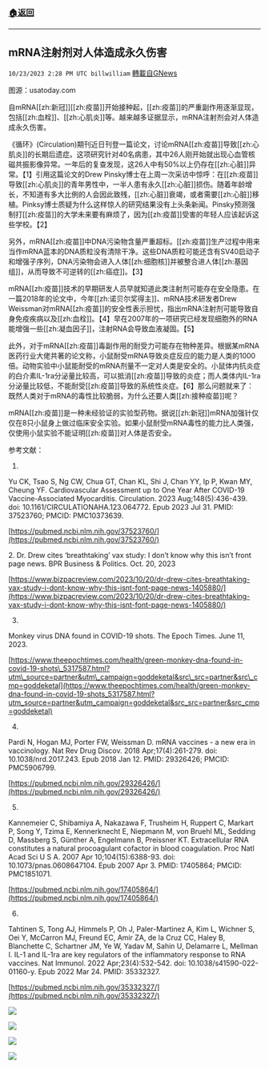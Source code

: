 ###  [:house:返回](README.md)
---


## mRNA注射剂对人体造成永久伤害
`10/23/2023 2:28 PM UTC billwilliam` [轉載自GNews](https://gnews.org/articles/1870319)

图源：usatoday.com         

自mRNA[[zh:新冠]][[zh:疫苗]]开始接种起，[[zh:疫苗]]的严重副作用逐渐显现，包括[[zh:血栓]]、[[zh:心肌炎]]等。越来越多证据显示，mRNA注射剂会对人体造成永久伤害。

《循环》(Circulation)期刊近日刊登一篇论文，讨论mRNA[[zh:疫苗]]导致[[zh:心肌炎]]的长期后遗症。这项研究针对40名病患，其中26人刚开始就出现心血管核磁共振影像异常。一年后的复查发现，这26人中有50%以上仍存在[[zh:心脏]]异常。【1】引用这篇论文的Drew Pinsky博士在上周一次采访中惊呼：在[[zh:疫苗]]导致[[zh:心肌炎]]的青年男性中，一半人患有永久[[zh:心脏]]损伤。随着年龄增长，不知道有多大比例的人会因此致残，[[zh:心脏]]衰竭，或者需要[[zh:心脏]]移植。Pinksy博士质疑为什么这样惊人的研究结果没有上头条新闻。Pinsky预测强制打[[zh:疫苗]]的大学未来要有麻烦了，因为[[zh:疫苗]]受害的年轻人应该起诉这些学校。【2】

另外，mRNA[[zh:疫苗]]中DNA污染物含量严重超标。[[zh:疫苗]]生产过程中用来当作mRNA蓝本的DNA质粒没有清除干净。这些DNA质粒可能还含有SV40启动子和增强子序列，DNA污染物会进入人体[[zh:细胞核]]并被整合进人体[[zh:基因组]]，从而导致不可逆转的[[zh:癌症]]。【3】

mRNA[[zh:疫苗]]技术的早期研发人员早就知道此类注射剂可能存在安全隐患。在一篇2018年的论文中，今年[[zh:诺贝尔奖得主]]、mRNA技术研发者Drew Weissman对mRNA[[zh:疫苗]]的安全性表示担忧，指出mRNA注射剂可能导致自身免疫疾病以及[[zh:血栓]]。【4】早在2007年的一项研究已经发现细胞外的RNA能增强一些[[zh:凝血因子]]，注射RNA会导致血液凝固。【5】

此外，对于mRNA[[zh:疫苗]]毒副作用的耐受力可能存在物种差异。根据某mRNA医药行业大佬共著的论文称，小鼠耐受mRNA导致炎症反应的能力是人类的1000倍。动物实验中小鼠能耐受的mRNA剂量不一定对人类是安全的。小鼠体内抗炎症的白介素IL-1ra分泌量比较高，可以抵消[[zh:疫苗]]导致的炎症；而人类体内IL-1ra分泌量比较低，不能耐受[[zh:疫苗]]导致的系统性炎症。【6】那么问题就来了：既然人类对于mRNA的毒性比较脆弱，为什么还要人类[[zh:接种疫苗]]呢？

mRNA[[zh:疫苗]]是一种未经验证的实验型药物。据说[[zh:新冠]]mRNA加强针仅仅在8只小鼠身上做过临床安全实验。如果小鼠耐受mRNA毒性的能力比人类强，仅使用小鼠实验不能证明[[zh:疫苗]]对人体是否安全。

参考文献：

1.

Yu CK, Tsao S, Ng CW, Chua GT, Chan KL, Shi J, Chan YY, Ip P, Kwan MY, Cheung YF. Cardiovascular Assessment up to One Year After COVID-19 Vaccine-Associated Myocarditis. Circulation. 2023 Aug;148(5):436-439. doi: 10.1161/CIRCULATIONAHA.123.064772. Epub 2023 Jul 31. PMID: 37523760; PMCID: PMC10373639.

[https://pubmed.ncbi.nlm.nih.gov/37523760/](https://pubmed.ncbi.nlm.nih.gov/37523760/)

2\. Dr. Drew cites ‘breathtaking’ vax study: I don’t know why this isn’t front page news. BPR Business & Politics. Oct. 20, 2023

[https://www.bizpacreview.com/2023/10/20/dr-drew-cites-breathtaking-vax-study-i-dont-know-why-this-isnt-font-page-news-1405880/](https://www.bizpacreview.com/2023/10/20/dr-drew-cites-breathtaking-vax-study-i-dont-know-why-this-isnt-font-page-news-1405880/)

3.

Monkey virus DNA found in COVID-19 shots. The Epoch Times. June 11, 2023.

[https://www.theepochtimes.com/health/green-monkey-dna-found-in-covid-19-shots\_5317587.html?utm\_source=partner&utm\_campaign=goddeketal&src\_src=partner&src\_cmp=goddeketal](https://www.theepochtimes.com/health/green-monkey-dna-found-in-covid-19-shots_5317587.html?utm_source=partner&utm_campaign=goddeketal&src_src=partner&src_cmp=goddeketal)

4.

Pardi N, Hogan MJ, Porter FW, Weissman D. mRNA vaccines - a new era in vaccinology. Nat Rev Drug Discov. 2018 Apr;17(4):261-279. doi: 10.1038/nrd.2017.243. Epub 2018 Jan 12. PMID: 29326426; PMCID: PMC5906799.

[https://pubmed.ncbi.nlm.nih.gov/29326426/](https://pubmed.ncbi.nlm.nih.gov/29326426/)

5.

Kannemeier C, Shibamiya A, Nakazawa F, Trusheim H, Ruppert C, Markart P, Song Y, Tzima E, Kennerknecht E, Niepmann M, von Bruehl ML, Sedding D, Massberg S, Günther A, Engelmann B, Preissner KT. Extracellular RNA constitutes a natural procoagulant cofactor in blood coagulation. Proc Natl Acad Sci U S A. 2007 Apr 10;104(15):6388-93. doi: 10.1073/pnas.0608647104. Epub 2007 Apr 3. PMID: 17405864; PMCID: PMC1851071.

[https://pubmed.ncbi.nlm.nih.gov/17405864/](https://pubmed.ncbi.nlm.nih.gov/17405864/)

6.

Tahtinen S, Tong AJ, Himmels P, Oh J, Paler-Martinez A, Kim L, Wichner S, Oei Y, McCarron MJ, Freund EC, Amir ZA, de la Cruz CC, Haley B, Blanchette C, Schartner JM, Ye W, Yadav M, Sahin U, Delamarre L, Mellman I. IL-1 and IL-1ra are key regulators of the inflammatory response to RNA vaccines. Nat Immunol. 2022 Apr;23(4):532-542. doi: 10.1038/s41590-022-01160-y. Epub 2022 Mar 24. PMID: 35332327.

[https://pubmed.ncbi.nlm.nih.gov/35332327/](https://pubmed.ncbi.nlm.nih.gov/35332327/)


![](https://i.imgur.com/M6Yg3oj.png)


![](https://i.imgur.com/jW99Lvn.png)


![](https://i.imgur.com/mv5xlTL.png)


![](https://i.imgur.com/O8vPNOs.png)


